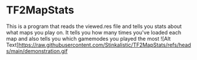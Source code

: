 # TF2MapStats
This is a program that reads the viewed.res file and tells you stats about what maps you play on. It tells you how many times you've loaded each map and also tells you which gamemodes you played the most
![Alt Text]https://raw.githubusercontent.com/Stinkalistic/TF2MapStats/refs/heads/main/demonstration.gif
